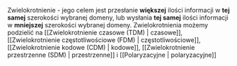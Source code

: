 Zwielokrotnienie - jego celem jest przesłanie **większej** ilości informacji w **tej samej** szerokości wybranej domeny, lub wysłania **tej samej** ilości informacji w **mniejszej** szerokości wybranej domeny. Zwielokrotnienia możemy podzielić na [[Zwielokrotnienie czasowe (TDM) | czasowe]], [[Zwielokrotnienie częstotliwościowe (FDM) | częstotliwościowe]], [[Zwielokrotnienie kodowe (CDM) | kodowe]], [[Zwielokrotnienie przestrzenne (SDM) | przestrzenne]] i [[Polaryzacyjne | polaryzacyjne]]